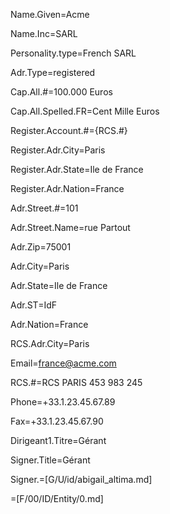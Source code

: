 Name.Given=Acme

Name.Inc=SARL

Personality.type=French SARL

Adr.Type=registered

Cap.All.#=100.000 Euros

Cap.All.Spelled.FR=Cent Mille Euros

Register.Account.#={RCS.#}

Register.Adr.City=Paris

Register.Adr.State=Ile de France

Register.Adr.Nation=France

Adr.Street.#=101

Adr.Street.Name=rue Partout

Adr.Zip=75001

Adr.City=Paris

Adr.State=Ile de France

Adr.ST=IdF

Adr.Nation=France
 
RCS.Adr.City=Paris

Email=france@acme.com

RCS.#=RCS PARIS 453 983 245

Phone=+33.1.23.45.67.89

Fax=+33.1.23.45.67.90

Dirigeant1.Titre=Gérant

Signer.Title=Gérant

Signer.=[G/U/id/abigail_altima.md]

=[F/00/ID/Entity/0.md]
